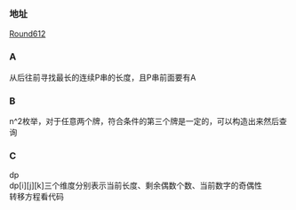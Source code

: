 ### 地址
[Round612](https://codeforces.com/contest/1287)

### A
从后往前寻找最长的连续P串的长度，且P串前面要有A

### B
n^2枚举，对于任意两个牌，符合条件的第三个牌是一定的，可以构造出来然后查询

### C
dp  
dp[i][j][k]三个维度分别表示当前长度、剩余偶数个数、当前数字的奇偶性  
转移方程看代码
